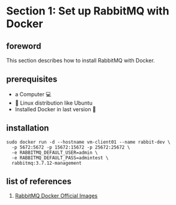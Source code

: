 # Section 1: Set up RabbitMQ with Docker
## foreword
This section describes how to install RabbitMQ with Docker.

## prerequisites
* a Computer :computer: 
* :penguin: Linux distribution like Ubuntu
* Installed Docker in last version :whale:

## installation

```plain
sudo docker run -d --hostname vm-client01 --name rabbit-dev \
  -p 5672:5672 -p 15672:15672 -p 25672:25672 \ 
  -e RABBITMQ_DEFAULT_USER=admin \ 
  -e RABBITMQ_DEFAULT_PASS=admintest \ 
  rabbitmq:3.7.12-management
```


## list of references
1. [RabbitMQ Docker Official Images](https://hub.docker.com/_/rabbitmq)

